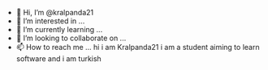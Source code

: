 - 👋 Hi, I’m @kralpanda21
- 👀 I’m interested in ...
- 🌱 I’m currently learning ...
- 💞️ I’m looking to collaborate on ...
- 📫 How to reach me ...
hi i am Kralpanda21 i am a student aiming to learn software and i am turkish
<!---
kralpanda21/kralpanda21 is a ✨ special ✨ repository because its `README.md` (this file) appears on your GitHub profile.
You can click the Preview link to take a look at your changes.
--->
